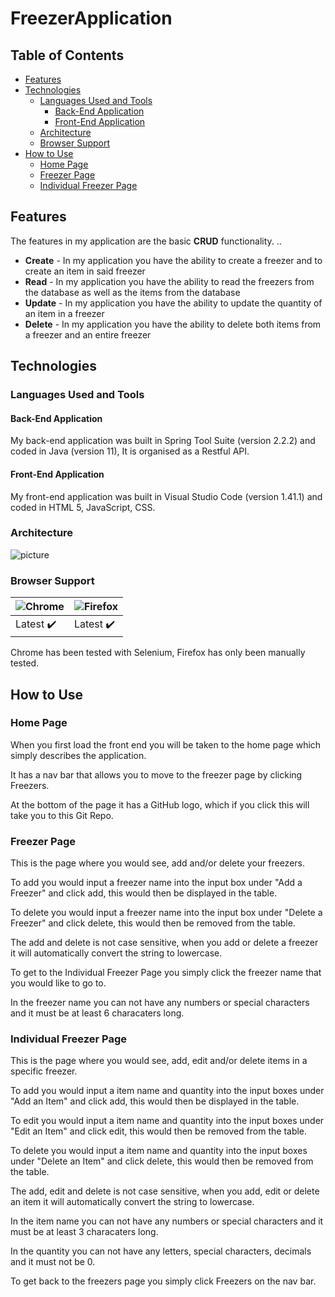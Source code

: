 # FreezerApplication

## Table of Contents

* [Features](#feat)
* [Technologies](#tech)
  * [Languages Used and Tools](#lang)
    * [Back-End Application](#BE)
    * [Front-End Application](#fe)
  * [Architecture](#arch)
  * [Browser Support](#Browser)
* [How to Use](#htu)
  * [Home Page](#hp)
  * [Freezer Page](#fp)
  * [Individual Freezer Page](#ifp)

<a name="feat"></a>
## Features

The features in my application are the basic **CRUD** functionality. ..
* **Create** - In my application you have the ability to create a freezer and to create an item in said freezer
* **Read** - In my application you have the ability to read the freezers from the database as well as the items from the database
* **Update** - In my application you have the ability to update the quantity of an item in a freezer
* **Delete** - In my application you have the ability to delete both items from a freezer and an entire freezer

<a name="tech"></a>
## Technologies

<a name="lang"></a>
### Languages Used and Tools

<a name="BE"></a>
#### Back-End Application

My back-end application was built in Spring Tool Suite (version 2.2.2) and coded in Java (version 11), It is organised as a Restful API.

<a name="fe"></a>
#### Front-End Application

My front-end application was built in Visual Studio Code (version 1.41.1) and coded in HTML 5, JavaScript, CSS.

<a name="arch"></a>
### Architecture

![picture](https://i.ibb.co/G06YmrB/architecture.png)

<a name="Browser"></a>
### Browser Support

![Chrome](https://github.com/alrra/browser-logos/blob/master/src/chrome/chrome_48x48.png) | ![Firefox](https://github.com/alrra/browser-logos/blob/master/src/firefox/firefox_48x48.png)
--- | --- |
Latest :heavy_check_mark: | Latest :heavy_check_mark:

Chrome has been tested with Selenium, Firefox has only been manually tested.

<a name="htu"></a>
## How to Use

<a name="hp"></a>
### Home Page
When you first load the front end you will be taken to the home page which simply describes the application. 

It has a nav bar that allows you to move to the freezer page by clicking Freezers. 

At the bottom of the page it has a GitHub logo, which if you click this will take you to this Git Repo.

<a name="fp"></a>
### Freezer Page
This is the page where you would see, add and/or delete your freezers. 

To add you would input a freezer name into the input box under "Add a Freezer" and click add, this would then be displayed in the table. 

To delete you would input a freezer name into the input box under "Delete a Freezer" and click delete, this would then be removed from the table. 

The add and delete is not case sensitive, when you add or delete a freezer it will automatically convert the string to lowercase. 

To get to the Individual Freezer Page you simply click the freezer name that you would like to go to. 

In the freezer name you can not have any numbers or special characters and it must be at least 6 characaters long.

<a name="ifp"></a>
### Individual Freezer Page
This is the page where you would see, add, edit and/or delete items in a specific freezer. 

To add you would input a item name and quantity into the input boxes under "Add an Item" and click add, this would then be displayed in the table. 

To edit you would input a item name and quantity into the input boxes under "Edit an Item" and click edit, this would then be removed from the table. 

To delete you would input a item name and quantity into the input boxes under "Delete an Item" and click delete, this would then be removed from the table. 

The add, edit and delete is not case sensitive, when you add, edit or delete an item it will automatically convert the string to lowercase. 

In the item name you can not have any numbers or special characters and it must be at least 3 characaters long. 

In the quantity you can not have any letters, special characters, decimals and it must not be 0. 

To get back to the freezers page you simply click Freezers on the nav bar.
